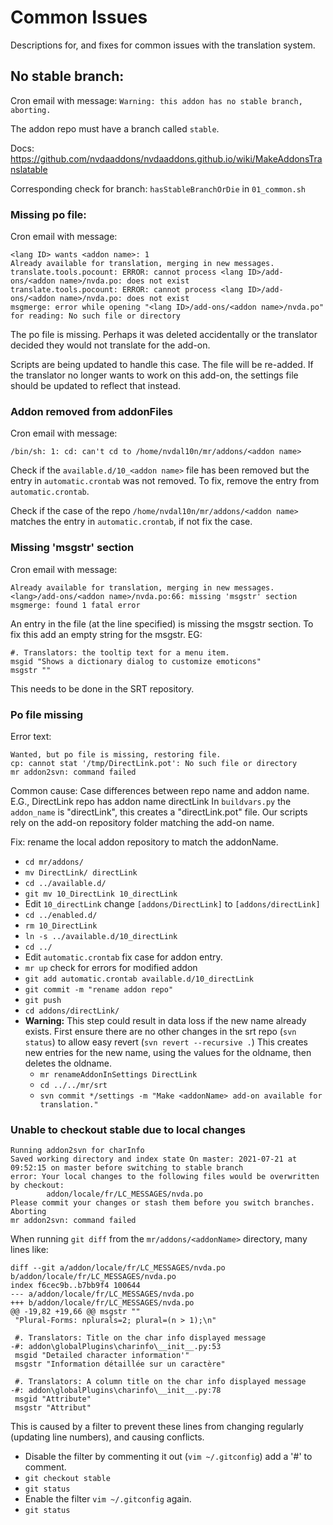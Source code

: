 # Common Issues

Descriptions for, and fixes for common issues with the translation system.

## No stable branch:
Cron email with message:
`Warning: this addon has no stable branch, aborting.`

The addon repo must have a branch called `stable`.

Docs: https://github.com/nvdaaddons/nvdaaddons.github.io/wiki/MakeAddonsTranslatable

Corresponding check for branch: `hasStableBranchOrDie` in `01_common.sh`


### Missing po file:

Cron email with message:
```
<lang ID> wants <addon name>: 1
Already available for translation, merging in new messages.
translate.tools.pocount: ERROR: cannot process <lang ID>/add-ons/<addon name>/nvda.po: does not exist
translate.tools.pocount: ERROR: cannot process <lang ID>/add-ons/<addon name>/nvda.po: does not exist
msgmerge: error while opening "<lang ID>/add-ons/<addon name>/nvda.po" for reading: No such file or directory
```

The po file is missing. Perhaps it was deleted accidentally or the translator decided they would not translate for the add-on.

Scripts are being updated to handle this case. The file will be re-added. If the translator no longer wants to work on this add-on, the settings file should be updated to reflect that instead. 


### Addon removed from addonFiles

Cron email with message:
```
/bin/sh: 1: cd: can't cd to /home/nvdal10n/mr/addons/<addon name>
```

Check if the `available.d/10_<addon name>` file has been removed but the entry in `automatic.crontab` was not removed.
To fix, remove the entry from `automatic.crontab`.

Check if the case of the repo `/home/nvdal10n/mr/addons/<addon name>` matches the entry in `automatic.crontab`, if not fix the case.

### Missing 'msgstr' section

Cron email with message:
```
Already available for translation, merging in new messages.
<lang>/add-ons/<addon name>/nvda.po:66: missing 'msgstr' section
msgmerge: found 1 fatal error
```
An entry in the file (at the line specified) is missing the msgstr section.
To fix this add an empty string for the msgstr.
EG:
```
#. Translators: the tooltip text for a menu item.
msgid "Shows a dictionary dialog to customize emoticons"
msgstr ""
```
This needs to be done in the SRT repository.


### Po file missing

Error text:
```
Wanted, but po file is missing, restoring file.
cp: cannot stat '/tmp/DirectLink.pot': No such file or directory
mr addon2svn: command failed
```

Common cause: Case differences between repo name and addon name.
E.G., DirectLink repo has addon name directLink
In `buildvars.py` the `addon_name` is "directLink", this creates a "directLink.pot" file.
Our scripts rely on the add-on repository folder matching the add-on name.

Fix: rename the local addon repository to match the addonName.
- `cd mr/addons/`
- `mv DirectLink/ directLink`
- `cd ../available.d/`
- `git mv 10_DirectLink 10_directLink`
- Edit `10_directLink` change `[addons/DirectLink]` to `[addons/directLink]`
- `cd ../enabled.d/`
- `rm 10_DirectLink`
- `ln -s ../available.d/10_directLink`
- `cd ../` 
- Edit `automatic.crontab` fix case for addon entry.
- `mr up` check for errors for modified addon
- `git add automatic.crontab available.d/10_directLink`
- `git commit -m "rename addon repo"`
- `git push`
- `cd addons/directLink/`
- **Warning:**
  This step could result in data loss if the new name already exists.
  First ensure there are no other changes in the srt repo (`svn status`) to allow easy revert (`svn revert --recursive .`) 
  This creates new entries for the new name, using the values for the oldname, then deletes the oldname.
  - `mr renameAddonInSettings DirectLink` 
  - `cd ../../mr/srt`
  - `svn commit */settings -m "Make <addonName> add-on available for translation."`


### Unable to checkout stable due to local changes

```
Running addon2svn for charInfo
Saved working directory and index state On master: 2021-07-21 at 09:52:15 on master before switching to stable branch
error: Your local changes to the following files would be overwritten by checkout:
        addon/locale/fr/LC_MESSAGES/nvda.po
Please commit your changes or stash them before you switch branches.
Aborting
mr addon2svn: command failed
```
When running `git diff` from the `mr/addons/<addonName>` directory, many lines like:
```
diff --git a/addon/locale/fr/LC_MESSAGES/nvda.po b/addon/locale/fr/LC_MESSAGES/nvda.po
index f6cec9b..b7bb9f4 100644
--- a/addon/locale/fr/LC_MESSAGES/nvda.po
+++ b/addon/locale/fr/LC_MESSAGES/nvda.po
@@ -19,82 +19,66 @@ msgstr ""
 "Plural-Forms: nplurals=2; plural=(n > 1);\n"

 #. Translators: Title on the char info displayed message
-#: addon\globalPlugins\charinfo\__init__.py:53
 msgid "Detailed character information'"
 msgstr "Information détaillée sur un caractère"

 #. Translators: A column title on the char info displayed message
-#: addon\globalPlugins\charinfo\__init__.py:78
 msgid "Attribute"
 msgstr "Attribut"
 ```
 
 This is caused by a filter to prevent these lines from changing regularly (updating line numbers), and causing conflicts.
 - Disable the filter by commenting it out (`vim ~/.gitconfig`) add a '#' to comment.
 - `git checkout stable`
 - `git status`
 - Enable the filter `vim ~/.gitconfig` again.
 - `git status`
 
